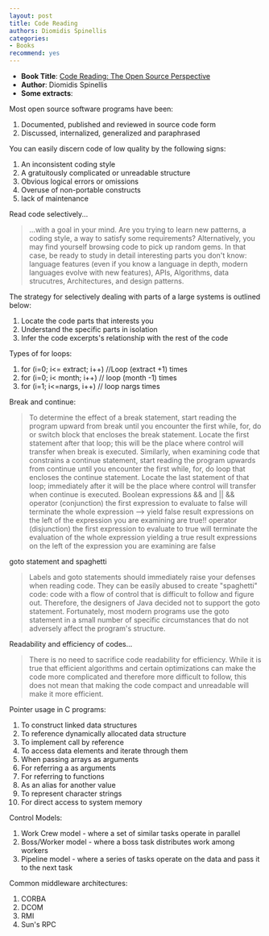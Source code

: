 ```yaml
---
layout: post
title: Code Reading
authors: Diomidis Spinellis
categories:
- Books
recommend: yes
---
```


- **Book Title**:  [Code Reading: The Open Source Perspective](http://www.amazon.com/Code-Reading-Open-Source-Perspective/dp/0201799405)
- **Author**: Diomidis Spinellis
- **Some extracts**:

Most open source software programs have been:

1. Documented, published and reviewed in source code form
2. Discussed, internalized, generalized and paraphrased

You can easily discern code of low quality by the following signs:

1. An inconsistent coding style
2. A gratuitously complicated or unreadable structure
3. Obvious logical errors or omissions
4. Overuse of non-portable constructs
5. lack of maintenance

Read code selectively...

> ...with a goal in your mind. Are you trying to learn new patterns, a coding style, a way to satisfy some requirements? Alternatively, you may find yourself browsing code to pick up random gems. In that case, be ready to study in detail interesting parts you don't know: language features (even if you know a language in depth, modern languages evolve with new features), APIs, Algorithms, data strucutres, Architectures, and design patterns.

The strategy for selectively dealing with parts of a large systems is outlined below:

1. Locate the code parts that interests you
2. Understand the specific parts in isolation
3. Infer the code excerpts's relationship with the rest of the code

Types of for loops:

1. for (i=0; i<= extract; i++) //Loop (extract +1) times
2. for (i=0; i< month; i++) // loop (month -1) times
3. for (i=1; i<=nargs, i++) // loop nargs times

Break and continue:

> To determine the effect of a break statement, start reading the program upward from break until you encounter the first while, for, do or switch block that encloses the break statement. Locate the first statement after that loop; this will be the place where control will transfer when break is executed. Similarly, when examining code that constrains a continue statement, start reading the program upwards from continue until you encounter the first while, for, do loop that encloses the continue statement. Locate the last statement of that loop; immediately after it will be the place where control will transfer when continue is executed. Boolean expressions && and || && operator (conjunction) the first expression to evaluate to false will terminate the whole expression --> yield false result expressions on the left of the expression you are examining are true!! operator (disjunction) the first expression to evaluate to true will terminate the evaluation of the whole expression yielding a true result expressions on the left of the expression you are examining are false

goto statement and spaghetti

> Labels and goto statements should immediately raise your defenses when reading code. They can be easily abused to create "spaghetti" code: code with a flow of control that is difficult to follow and figure out. Therefore, the designers of Java decided not to support the goto statement. Fortunately, most modern programs use the goto statement in a small number of specific circumstances that do not adversely affect the program's structure.

Readability and efficiency of codes...

> There is no need to sacrifice code readability for efficiency. While it is true that efficient algorithms and certain optimizations can make the code more complicated and therefore more difficult to follow, this does not mean that making the code compact and unreadable will make it more efficient.

Pointer usage in C programs:

1. To construct linked data structures
2. To reference dynamically allocated data structure
3. To implement call by reference
4. To access data elements and iterate through them
5. When passing arrays as arguments
6. For referring a as arguments
7. For referring to functions
8. As an alias for another value
9. To represent character strings
10. For direct access to system memory

Control Models:

1. Work Crew model - where a set of similar tasks operate in parallel
2. Boss/Worker model - where a boss task distributes work among workers
3. Pipeline model - where a series of tasks operate on the data and pass it to the next task

Common middleware architectures:

1. CORBA
2. DCOM
3. RMI
4. Sun's RPC
